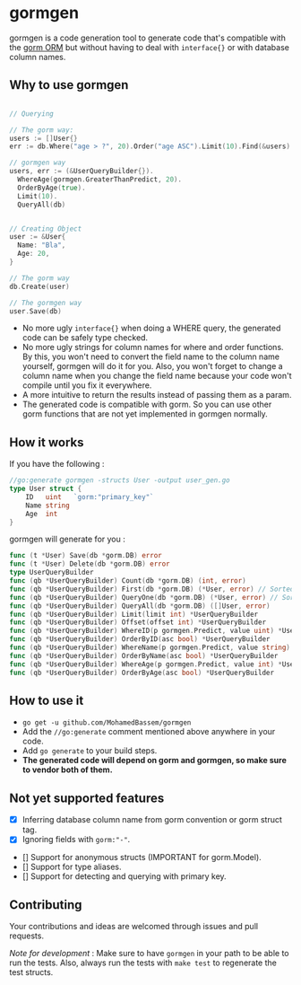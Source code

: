 # gormgen

gormgen is a code generation tool to generate code that's compatible with the [gorm ORM](https://github.com/jinzhu/gorm) but without having to deal with `interface{}` or with database column names.

## Why to use gormgen

```go

// Querying

// The gorm way:
users := []User{}
err := db.Where("age > ?", 20).Order("age ASC").Limit(10).Find(&users).Error

// gormgen way
users, err := (&UserQueryBuilder{}).
  WhereAge(gormgen.GreaterThanPredict, 20).
  OrderByAge(true).
  Limit(10).
  QueryAll(db)


// Creating Object
user := &User{
  Name: "Bla",
  Age: 20,
}

// The gorm way
db.Create(user)

// The gormgen way
user.Save(db)
```

- No more ugly `interface{}` when doing a WHERE query, the generated code can be safely type checked.
- No more ugly strings for column names for where and order functions. By this, you won't need to convert the field name to the column name yourself, gormgen will do it for you. Also, you won't forget to change a column name when you change the field name because your code won't compile until you fix it everywhere.
- A more intuitive to return the results instead of passing them as a param.
- The generated code is compatible with gorm. So you can use other gorm functions that are not yet implemented in gormgen normally.

## How it works

If you have the following :

```go
//go:generate gormgen -structs User -output user_gen.go
type User struct {
	ID   uint   `gorm:"primary_key"`
	Name string
	Age  int
}
```

gormgen will generate for you :

```go
func (t *User) Save(db *gorm.DB) error
func (t *User) Delete(db *gorm.DB) error
type UserQueryBuilder
func (qb *UserQueryBuilder) Count(db *gorm.DB) (int, error)
func (qb *UserQueryBuilder) First(db *gorm.DB) (*User, error) // Sorted by primary key
func (qb *UserQueryBuilder) QueryOne(db *gorm.DB) (*User, error) // Sorted by the order specified
func (qb *UserQueryBuilder) QueryAll(db *gorm.DB) ([]User, error)
func (qb *UserQueryBuilder) Limit(limit int) *UserQueryBuilder
func (qb *UserQueryBuilder) Offset(offset int) *UserQueryBuilder
func (qb *UserQueryBuilder) WhereID(p gormgen.Predict, value uint) *UserQueryBuilder
func (qb *UserQueryBuilder) OrderByID(asc bool) *UserQueryBuilder
func (qb *UserQueryBuilder) WhereName(p gormgen.Predict, value string) *UserQueryBuilder
func (qb *UserQueryBuilder) OrderByName(asc bool) *UserQueryBuilder
func (qb *UserQueryBuilder) WhereAge(p gormgen.Predict, value int) *UserQueryBuilder
func (qb *UserQueryBuilder) OrderByAge(asc bool) *UserQueryBuilder
```

## How to use it

- `go get -u github.com/MohamedBassem/gormgen`
- Add the `//go:generate` comment mentioned above anywhere in your code.
- Add `go generate` to your build steps.
- **The generated code will depend on gorm and gormgen, so make sure to vendor both of them.**

## Not yet supported features

- [X] Inferring database column name from gorm convention or gorm struct tag.
- [X] Ignoring fields with `gorm:"-"`.
- [] Support for anonymous structs (IMPORTANT for gorm.Model).
- [] Support for type aliases.
- [] Support for detecting and querying with primary key.

## Contributing

Your contributions and ideas are welcomed through issues and pull requests.

*Note for development* : Make sure to have `gormgen` in your path to be able to run the tests. Also, always run the tests with `make test` to regenerate the test structs.
